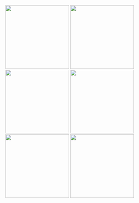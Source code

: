 <img src="https://github.com/user-attachments/assets/126d58ab-f95d-4319-bffc-568599b0f1d2" width="200" />

<img src="https://github.com/user-attachments/assets/ebc93976-b536-4052-85d6-edd77645126b"  width="200" />


<img src="https://github.com/user-attachments/assets/f956f17c-d96b-4573-b5ed-9ac4fab0a32b"  width="200" />

<img src="https://github.com/user-attachments/assets/8126d3f0-f021-4493-af45-7ad2ce3b3a21"  width="200" />

<img src="https://github.com/user-attachments/assets/ed5faed4-b947-4665-8ecf-0b6a31e01385"  width="200" />

<img src="https://github.com/user-attachments/assets/b531b3e1-d28e-4800-9f6d-f466c64642c7"  width="200" />
